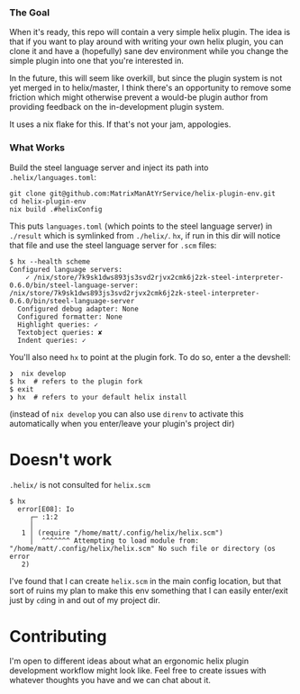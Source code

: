 ### The Goal

When it's ready, this repo will contain a very simple helix plugin.  The idea is that if you want to play around with writing your own helix plugin, you can clone it and have a (hopefully) sane dev environment while you change the simple plugin into one that you're interested in.

In the future, this will seem like overkill, but since the plugin system is not yet merged in to helix/master, I think there's an opportunity to remove some friction which might otherwise prevent a would-be plugin author from providing feedback on the in-development plugin system.

It uses a nix flake for this.  If that's not your jam, appologies.

### What Works

Build the steel language server and inject its path into `.helix/languages.toml`:
```
git clone git@github.com:MatrixManAtYrService/helix-plugin-env.git
cd helix-plugin-env
nix build .#helixConfig
```

This puts `languages.toml` (which points to the steel language server) in `./result` which is symlinked from `./helix/`.
`hx`, if run in this dir will notice that file and use the steel language server for `.scm` files:

```
$ hx --health scheme
Configured language servers:
    ✓ /nix/store/7k9sk1dws893js3svd2rjvx2cmk6j2zk-steel-interpreter-0.6.0/bin/steel-language-server: /nix/store/7k9sk1dws893js3svd2rjvx2cmk6j2zk-steel-interpreter-0.6.0/bin/steel-language-server
  Configured debug adapter: None
  Configured formatter: None
  Highlight queries: ✓
  Textobject queries: ✘
  Indent queries: ✓
```

You'll also need `hx` to point at the plugin fork.  To do so, enter a the devshell:
```
❯  nix develop
$ hx  # refers to the plugin fork
$ exit
❯ hx  # refers to your default helix install
```
(instead of `nix develop` you can also use `direnv` to activate this automatically when you enter/leave your plugin's project dir)

# Doesn't work

`.helix/` is not consulted for `helix.scm`

```
$ hx
  error[E08]: Io
     ┌─ :1:2
     │
   1 │ (require "/home/matt/.config/helix/helix.scm")
     │  ^^^^^^^ Attempting to load module from: "/home/matt/.config/helix/helix.scm" No such file or directory (os error
   2)
```

I've found that I can create `helix.scm` in the main config location, but that sort of ruins my plan to make this env something that I can easily enter/exit just by `cd`ing in and out of my project dir.

# Contributing

I'm open to different ideas about what an ergonomic helix plugin development workflow might look like.
Feel free to create issues with whatever thoughts you have and we can chat about it.
